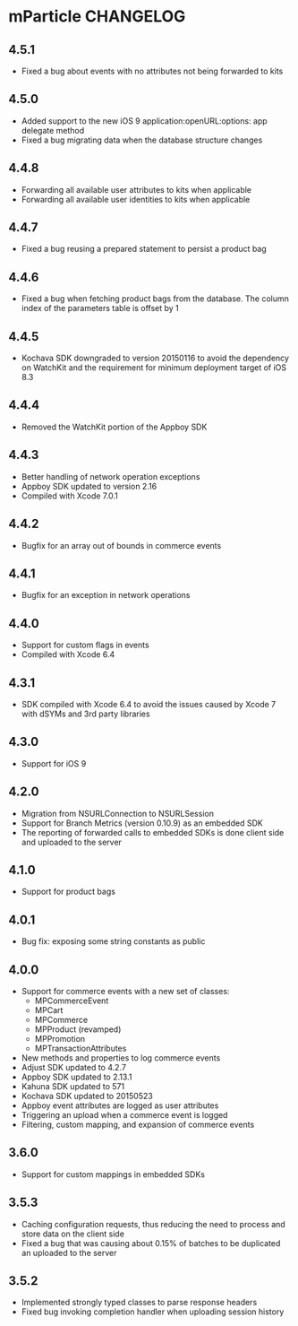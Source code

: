 # mParticle CHANGELOG

## 4.5.1

* Fixed a bug about events with no attributes not being forwarded to kits

## 4.5.0

* Added support to the new iOS 9 application:openURL:options: app delegate method
* Fixed a bug migrating data when the database structure changes

## 4.4.8

* Forwarding all available user attributes to kits when applicable
* Forwarding all available user identities to kits when applicable

## 4.4.7

* Fixed a bug reusing a prepared statement to persist a product bag

## 4.4.6

* Fixed a bug when fetching product bags from the database. The column index of the parameters table is offset by 1

## 4.4.5

* Kochava SDK downgraded to version 20150116 to avoid the dependency on WatchKit and the requirement for minimum deployment target of iOS 8.3

## 4.4.4

* Removed the WatchKit portion of the Appboy SDK

## 4.4.3

* Better handling of network operation exceptions
* Appboy SDK updated to version 2.16
* Compiled with Xcode 7.0.1

## 4.4.2

* Bugfix for an array out of bounds in commerce events

## 4.4.1

* Bugfix for an exception in network operations

## 4.4.0

* Support for custom flags in events
* Compiled with Xcode 6.4

## 4.3.1

* SDK compiled with Xcode 6.4 to avoid the issues caused by Xcode 7 with dSYMs and 3rd party libraries

## 4.3.0

* Support for iOS 9

## 4.2.0

* Migration from NSURLConnection to NSURLSession
* Support for Branch Metrics (version 0.10.9) as an embedded SDK
* The reporting of forwarded calls to embedded SDKs is done client side and uploaded to the server

## 4.1.0

* Support for product bags

## 4.0.1

* Bug fix: exposing some string constants as public

## 4.0.0

* Support for commerce events with a new set of classes:
    * MPCommerceEvent
    * MPCart
    * MPCommerce
    * MPProduct (revamped)
    * MPPromotion
    * MPTransactionAttributes
* New methods and properties to log commerce events
* Adjust SDK updated to 4.2.7
* Appboy SDK updated to 2.13.1
* Kahuna SDK updated to 571
* Kochava SDK updated to 20150523
* Appboy event attributes are logged as user attributes
* Triggering an upload when a commerce event is logged
* Filtering, custom mapping, and expansion of commerce events

## 3.6.0

* Support for custom mappings in embedded SDKs

## 3.5.3

* Caching configuration requests, thus reducing the need to process and store data on the client side
* Fixed a bug that was causing about 0.15% of batches to be duplicated an uploaded to the server

## 3.5.2

* Implemented strongly typed classes to parse response headers
* Fixed bug invoking completion handler when uploading session history
